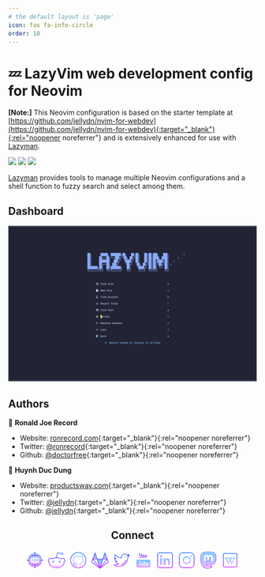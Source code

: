 ```yaml
---
# the default layout is 'page'
icon: fas fa-info-circle
order: 10
---
```


# 💤 LazyVim web development config for Neovim

**[Note:]** This Neovim configuration is based on the starter template at
[https://github.com/jellydn/nvim-for-webdev](https://github.com/jellydn/nvim-for-webdev){:target="_blank"}{:rel="noopener noreferrer"}
and is extensively enhanced for
use with [Lazyman](https://lazyman.dev).

<a href="https://dotfyle.com/doctorfree/nvim-webdev"><img src="https://dotfyle.com/doctorfree/nvim-webdev/badges/plugins?style=flat" /></a>
<a href="https://dotfyle.com/doctorfree/nvim-webdev"><img src="https://dotfyle.com/doctorfree/nvim-webdev/badges/leaderkey?style=flat" /></a>
<a href="https://dotfyle.com/doctorfree/nvim-webdev"><img src="https://dotfyle.com/doctorfree/nvim-webdev/badges/plugin-manager?style=flat" /></a>

[Lazyman](https://lazyman.dev) provides tools to manage multiple Neovim configurations
and a shell function to fuzzy search and select among them.

## Dashboard

<img width="1792" alt="image" src="https://raw.githubusercontent.com/doctorfree/nvim-webdev/main/dashboard.png">

## Authors

👤 **Ronald Joe Record**

- Website: [ronrecord.com](https://ronrecord.com/){:target="_blank"}{:rel="noopener noreferrer"}
- Twitter: [@ronrecord](https://twitter.com/ronrecord){:target="_blank"}{:rel="noopener noreferrer"}
- Github: [@doctorfree](https://github.com/doctorfree){:target="_blank"}{:rel="noopener noreferrer"}

👤 **Huynh Duc Dung**

- Website: [productsway.com](https://productsway.com/){:target="_blank"}{:rel="noopener noreferrer"}
- Twitter: [@jellydn](https://twitter.com/jellydn){:target="_blank"}{:rel="noopener noreferrer"}
- Github: [@jellydn](https://github.com/jellydn){:target="_blank"}{:rel="noopener noreferrer"}

<div align="center">
  <h2 id="connect">Connect</h2>
  <p align="center">
    <a href="https://ronrecord.com" target="_blank" rel="noopener">
      <img align="center"
      style="width:40px;height:40px"
      alt="domain"
      src="https://raw.githubusercontent.com/doctorfree/doctorfree/master/icons/domain.png"
    /></a>
    <a href="https://www.reddit.com/user/No-Blackberry-3160" target="_blank" rel="noopener">
      <img align="center"
      style="width:40px;height:40px"
      alt="reddit"
      src="https://raw.githubusercontent.com/doctorfree/doctorfree/master/icons/reddit.png"
    /></a>
    <a href="https://github.com/doctorfree" target="_blank" rel="noopener">
      <img align="center"
      style="width:40px;height:40px"
      alt="github"
      src="https://raw.githubusercontent.com/doctorfree/doctorfree/master/icons/github.png"
    /></a>
    <a href="https://gitlab.com/doctorfree" target="_blank" rel="noopener">
      <img align="center"
      style="width:40px;height:40px"
      alt="gitlab"
      src="https://raw.githubusercontent.com/doctorfree/doctorfree/master/icons/gitlab.png"
    /></a>
    <a href="https://twitter.com/ronrecord" target="_blank" rel="noopener">
      <img align="center"
      style="width:40px;height:40px"
      alt="twitter"
      src="https://raw.githubusercontent.com/doctorfree/doctorfree/master/icons/twitter.png"
    /></a>
    <a href="https://youtube.com/c/doctorfree" target="_blank" rel="noopener">
      <img align="center"
      style="width:40px;height:40px"
      alt="youtube"
      src="https://raw.githubusercontent.com/doctorfree/doctorfree/master/icons/youtube.png"
    /></a>
    <a href="https://linkedin.com/in/ronrecord" target="_blank" rel="noopener">
      <img align="center"
      style="width:40px;height:40px"
      alt="linkedin"
      src="https://raw.githubusercontent.com/doctorfree/doctorfree/master/icons/linkedin.png"
    /></a>
    <a href="https://instagram.com/doctorfree" target="_blank" rel="noopener">
      <img align="center"
      style="width:40px;height:40px"
      alt="instagram"
      src="https://raw.githubusercontent.com/doctorfree/doctorfree/master/icons/instagram.png"
    /></a>
    <a href="https://noc.social/@doctorwhen" target="_blank" rel="noopener">
      <img align="center"
      style="width:40px;height:40px"
      alt="mastodon"
      src="https://raw.githubusercontent.com/doctorfree/doctorfree/master/icons/mastodon.png"
    /></a>
    <a href="https://en.wikipedia.org/wiki/User:Doctorfree" target="_blank" rel="noopener">
      <img align="center"
      style="width:40px;height:40px"
      alt="wikipedia"
      src="https://raw.githubusercontent.com/doctorfree/doctorfree/master/icons/wikipedia.png"
    /></a>
  </p>
</div>
